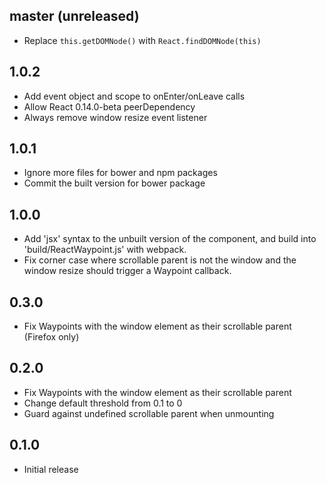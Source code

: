 ## master (unreleased)

- Replace `this.getDOMNode()` with `React.findDOMNode(this)`

## 1.0.2

- Add event object and scope to onEnter/onLeave calls
- Allow React 0.14.0-beta peerDependency
- Always remove window resize event listener

## 1.0.1

- Ignore more files for bower and npm packages
- Commit the built version for bower package

## 1.0.0

- Add 'jsx' syntax to the unbuilt version of the component, and build into
  'build/ReactWaypoint.js' with webpack.
- Fix corner case where scrollable parent is not the window and the window
  resize should trigger a Waypoint callback.

## 0.3.0

- Fix Waypoints with the window element as their scrollable parent (Firefox
  only)

## 0.2.0

- Fix Waypoints with the window element as their scrollable parent
- Change default threshold from 0.1 to 0
- Guard against undefined scrollable parent when unmounting

## 0.1.0

- Initial release
